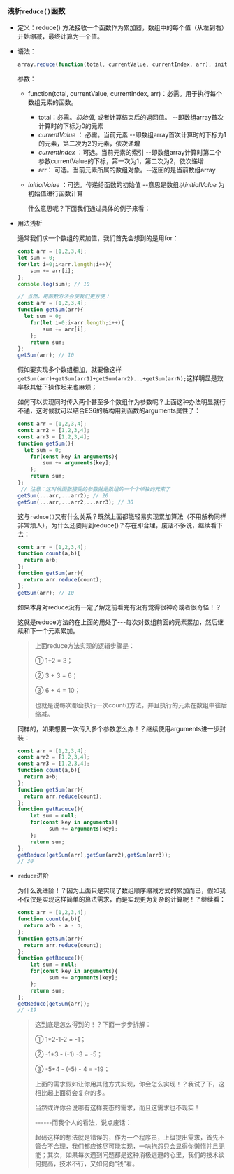 ### 浅析`reduce()`函数

- 定义：reduce() 方法接收一个函数作为累加器，数组中的每个值（从左到右）开始缩减，最终计算为一个值。 

- 语法：

  ```javascript
  array.reduce(function(total, currentValue, currentIndex, arr), initialValue)
  ```

  参数：

  - function(total, currentValue, currentIndex, arr)：必需。用于执行每个数组元素的函数。 

    - total：必需。*初始值*, 或者计算结束后的返回值。 --即数组array首次计算时的下标为0的元素
    - *currentValue* ： 必需。当前元素  --即数组array首次计算时的下标为1的元素，第二次为2的元素，依次递增
    - *currentIndex* ：可选。当前元素的索引 --即数组array计算时第二个参数currentValue的下标，第一次为1，第二次为2，依次递增
    - arr： 可选。当前元素所属的数组对象。--返回的是当前数组array 

  - *initialValue* ：可选。传递给函数的初始值 --意思是数组以*initialValue* 为初始值进行函数计算

    什么意思呢？下面我们通过具体的例子来看：

- 用法浅析

  通常我们求一个数组的累加值，我们首先会想到的是用for：

  ```javascript
  const arr = [1,2,3,4];
  let sum = 0;
  for(let i=0;i<arr.length;i++){
      sum += arr[i];
  };
  console.log(sum); // 10
  
  // 当然，用函数方法会使我们更方便：
  const arr = [1,2,3,4];
  function getSum(arr){
  	let sum = 0;
      for(let i=0;i<arr.length;i++){
          sum += arr[i];
      };
      return sum;
  };
  getSum(arr); // 10
  
  ```

  假如要实现多个数组相加，就要像这样`getSum(arr)+getSum(arr1)+getSum(arr2)...+getSum(arrN);`这样明显是效率极其低下操作起来也麻烦；

  如何可以实现同时传入两个甚至多个数组作为参数呢？上面这种办法明显就行不通，这时候就可以结合ES6的解构用到函数的arguments属性了：

  ```javascript
  const arr = [1,2,3,4];
  const arr2 = [1,2,3,4];
  const arr3 = [1,2,3,4];
  function getSum(){
  	let sum = 0;
      for(const key in arguments){
          sum += arguments[key];
      };
      return sum;
  };
   // 注意：这时候函数接受的参数就是数组的一个个单独的元素了
  getSum(...arr,...arr2); // 20
  getSum(...arr,...arr2,...arr3); // 30
  ```

  这与`reduce()`又有什么关系？既然上面都能轻易实现累加算法（不用解构同样非常烦人），为什么还要用到reduce()？存在即合理，废话不多说，继续看下去：

  ```javascript
  const arr = [1,2,3,4];
  function count(a,b){
  	return a+b;
  };
  function getSum(arr){
  	return arr.reduce(count);
  };
  getSum(arr); // 10
  ```

  如果本身对reduce没有一定了解之前看完有没有觉得很神奇或者很奇怪！？

  这就是reduce方法的在上面的用处了---每次对数组前面的元素累加，然后继续和下一个元素累加。

  > 上面reduce方法实现的逻辑步骤是：
  >
  > ① 1+2 = 3；
  >
  > ② 3 + 3 = 6；
  >
  > ③ 6 + 4 = 10；
  >
  > 也就是说每次都会执行一次count()方法，并且执行的元素在数组中往后缩减。

  同样的，如果想要一次传入多个参数怎么办！？继续使用arguments进一步封装：

  ```javascript
  const arr = [1,2,3,4];
  const arr2 = [1,2,3,4];
  const arr3 = [1,2,3,4];
  function count(a,b){
  	return a+b;
  };
  function getSum(arr){
  	return arr.reduce(count);
  };
  function getReduce(){
      let sum = null;
      for(const key in arguments){
        	sum += arguments[key];  
      };
      return sum;
  };
  getReduce(getSum(arr),getSum(arr2),getSum(arr3)); 
  // 30
  ```

- `reduce`进阶

  为什么说进阶！？因为上面只是实现了数组顺序缩减方式的累加而已，假如我不仅仅是实现这样简单的算法需求，而是实现更为复杂的计算呢！？继续看：

  ```javascript
  const arr = [1,2,3,4];
  function count(a,b){
  	return a*b - a - b;
  };
  function getSum(arr){
  	return arr.reduce(count);
  };
  function getReduce(){
      let sum = null;
      for(const key in arguments){
        	sum += arguments[key];  
      };
      return sum;
  };
  getReduce(getSum(arr));
  // -19
  ```

  > 这到底是怎么得到的！？下面一步步拆解：
  >
  > ① 1*2-1-2 = -1；
  >
  > ② -1*3 - (-1) -3 = -5；
  >
  > ③ -5*4 - (-5) - 4 = -19；
  >
  > 上面的需求假如让你用其他方式实现，你会怎么实现！？我试了下，这相比起上面将会复杂的多。
  >
  > 当然或许你会说哪有这样变态的需求，而且这需求也不现实！
  >
  > ------而我个人的看法，说点废话：
  >
  > ​	起码这样的想法就是错误的，作为一个程序员，上级提出需求，首先不管合不合理，我们都应该尽可能实现，一味抱怨只会显得你懒惰并且无能；其次，如果每次遇到问题都是这种消极逃避的心里，我们的技术谈何提高，技术不行，又如何向“钱”看。

  